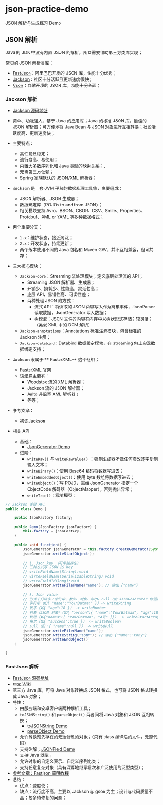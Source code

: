 # json-practice-demo
JSON 解析与生成练习 Demo

## JSON 解析
Java 的 JDK 中没有内置 JSON 的解析，所以需要借助第三方类库实现；

常见的 JSON 解析类库：
+ [FastJson](https://github.com/alibaba/fastjson)：阿里巴巴开发的 JSON 库，性能十分优秀；
+ [Jackson](https://github.com/FasterXML/jackson)：社区十分活跃且更新速度很快；
+ [Gson](https://github.com/google/gson)：谷歌开发的 JSON 库，功能十分全面；

### Jackson 解析

+ [Jackson 源码地址](https://github.com/FasterXML/jackson)
+ 简单、功能强大、基于 Java 的应用库；Java 的标准 JSON 库，最佳的 JSON 解析器；可方便地将 Java Bean 与 JSON 对象进行互相转换；社区活跃度高、更新速度快；
+ 主要特点：
  + 高性能且稳定； 
  + 流行度高、易使用；
  + 内置大多数序列化和 Java 类型的映射关系；、
  + 无需第三方依赖； 
  + Spring 家族默认的 JSON/XML 解析器；
+ Jackson 是一套 JVM 平台的数据处理工具集，主要组成：
  + JSON 解析器、JSON 生成器；
  + 数据绑定库（POJOs to and from JSON）；
  + 相关模块支持 Avro、BSON、CBOR、CSV、Smile、Properties、Protobuf、XML or YAML 等多种数据格式；
+ 两个重要分支：
  + ```1.x```：维护状态，接近淘汰；
  + ```2.x```：开发状态，持续更新；
  + 两个版本使用不同的 Java 包名和 Maven GAV，并不互相兼容，但可共存；
+ 三大核心模块：
  + ```Jackson-core```：Streaming 流处理模块；定义底层处理流的 API；
    + Streaming JSON 解析器、生成器；
    + 开销少、损耗少、性能高、灵活性高；
    + 底层 API，易错性高、可读性差；
    + 两种处理 JSON 的方式：
      + 流式 API：将读取的 JSON 内容写入作为离散事件，JsonParser 读取数据，JsonGenerator 写入数据；
      + 树模型：JSON 文件的内容在内存中以树状形式存储；较灵活；（类似 XML 中的 DOM 解析）
  + ```Jackson-annotations```：Annotations 标准注解模块，包含标准的 Jackson 注解；
  + ```Jackson-databind```：Databind 数据绑定模块，在 streaming 包上实现数据绑定支持；
+ Jackson 隶属于 ** FasterXML** 这个组织；
  + [FasterXML 官网](http://fasterxml.com/)
  + 该组织主要有：
    + Woodstox 流的 XML 解析器；
    + Jackson 流的 JSON 解析器；
    + Aalto 非阻塞 XML 解析器；
    + 等等；
+ 参考文章：
  + [初识Jackson](https://www.yourbatman.cn/tags/Jackson)

+ 相关 API
  + 基础：
    + [JsonGenerator Demo](./jackson/src/main/java/org/example/jackson/JsonGeneratorDemo.java)
  + 进阶：
    + ```writeRaw()``` 与 ```writeRawValue() ```：强制生成器不做任何修改逐字复制输入文本；
    + ```writeBinary()```：使用 Base64 编码将数据写进去；
    + ```writeEmbeddedObject()```：使用 byte 数组将数据写进去；
    + ```writeObject()```：写 POJO，需给 JsonGenerator 指定一个 ObjectCode 解码器（ObjectMapper），否则抛出异常；
    + ```writeTree()```：写树模型；
```java
// Jackson 关键 API
public class Demo {

    public JsonFactory factory;
    
    public Demo(JsonFactory jsonFactory) {
        this.factory = jsonFactory;
    } 
    
    public void function() {
        JsonGenerator jsonGenerator = this.factory.createGenerator(System.out, JsonEncoding.UTF8);
        jsonGenerator.writeStartObject();
        
        // 1. Json key （可单独存在）
        // 三种方式写 JSON 的 key
        // writeFieldName(String):void
        // wirteFieldName(SerializableString):void
        // writeFieldId(long):void
        jsonGenerator.writeFiledName("name"); // 输出 {"name"} 
        
        // 2. Json value 
        // 形式十分众多：字符串、数字、对象、布尔、null（由 JsonGenerator 作适配）
        // 字符串（如{ "name":"YourBatman" }）-> writeString
        // 数字（如{ "age":18 }） -> writeNumber
        // 对象（JSON 对象）（如{ "person":{ "name":"YourBatman", "age":18}}） -> writeStartObject
        // 数组（如{"names":[ "YourBatman", "A哥" ]}） -> writeStartArray
        // 布尔（如{ "success":true }） -> writeBoolean
        // null（如：{ "name":null }） -> writeNull
        jsonGenerator.writeFiledName("name");
        jsonGenerator.writeString("tony"); // 输出 {"name":"tony"} 
        jsonGenerator.writeEndObject();
    } 
    
}
```

### FastJson 解析

+ [FastJson 源码地址](https://github.com/alibaba/fastjson)
+ [中文 Wiki](https://github.com/alibaba/fastjson/wiki/Quick-Start-CN)
+ 第三方 Java 库，可将 Java 对象转换成 JSON 格式，也可将 JSON 格式转换成 Java 对象；
+ 特性：
    + 由服务端和安卓客户端两种解析工具；
    + ```toJSONString()``` 和 ```parseObject()``` 两者间将 Java 对象和 JSON 互相转换；
        + [toJSONString Demo](./fastjson/src/main/java/org/example/fastjson/simpledemo/JSONBuilder.java)
        + [parseObject Demo](./fastjson/src/main/java/org/example/fastjson/simpledemo/JSONParse.java)
    + 允许转换预先存在的无法修改的对象；（只有 class 编译后的文件，无源代码）
    + 支持注解；[JSONField Demo](./fastjson/src/main/java/org/example/fastjson/annotation/Account.java)
    + 支持 Java 泛型；
    + 允许对象的自定义表示、自定义序列化类；
    + 支持任意复杂对象（具有深厚地继承层次和广泛使用的泛型类型）；
+ [参考文章：Fastjson 简明教程](https://www.runoob.com/w3cnote/fastjson-intro.html)
+ 总结：
    + 优点：速度快；
    + 缺点：流行度不高，主要以 Jackson 与 gson 为主；设计与代码质量不高；较多待修复的问题；